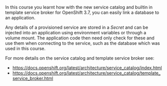 In this course you learnt how with the new service catalog and builtin in template service broker for OpenShift 3.7, you can easily link a database to an application.

Any details of a provisioned service are stored in a _Secret_ and can be injected into an application using environment variables or through a volume mount. The application code then need only check for these and use them when connecting to the service, such as the database which was used in this course.

For more details on the service catalog and template service broker see:

* https://docs.openshift.org/latest/architecture/service_catalog/index.html
* https://docs.openshift.org/latest/architecture/service_catalog/template_service_broker.html
